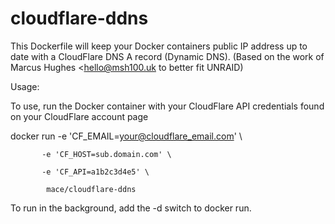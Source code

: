 # cloudflare-ddns
This Dockerfile will keep your Docker containers public IP address up to date with a CloudFlare DNS A record (Dynamic DNS).
(Based on the work of Marcus Hughes <hello@msh100.uk to better fit UNRAID)

Usage:

To use, run the Docker container with your CloudFlare API credentials found on your CloudFlare account page


docker run -e 'CF_EMAIL=your@cloudflare_email.com' \

           -e 'CF_HOST=sub.domain.com' \
           
           -e 'CF_API=a1b2c3d4e5' \
           
            mace/cloudflare-ddns
            
To run in the background, add the -d switch to docker run.
